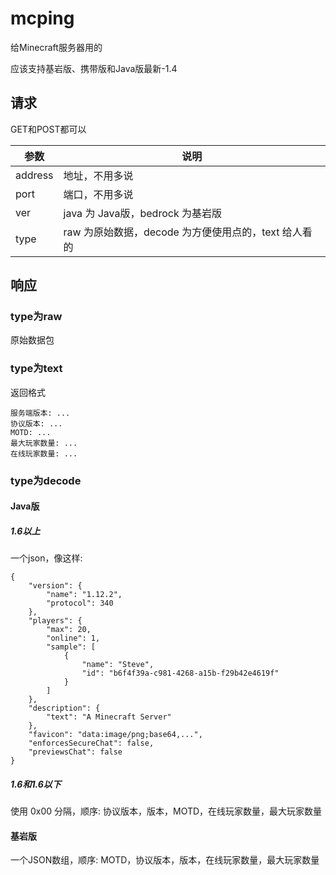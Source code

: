# mcping
给Minecraft服务器用的

应该支持基岩版、携带版和Java版最新-1.4

## 请求
GET和POST都可以

| 参数 | 说明 |
| --- | ----------- |
| address | 地址，不用多说 |
| port | 端口，不用多说 |
| ver | java 为 Java版，bedrock 为基岩版 |
| type | raw 为原始数据，decode 为方便使用点的，text 给人看的 |

## 响应
### type为raw
原始数据包
### type为text
返回格式
```
服务端版本: ...
协议版本: ...
MOTD: ...
最大玩家数量: ...
在线玩家数量: ...
```
### type为decode
#### Java版
##### 1.6以上
一个json，像这样:
```
{
    "version": {
        "name": "1.12.2",
        "protocol": 340
    },
    "players": {
        "max": 20,
        "online": 1,
        "sample": [
            {
                "name": "Steve",
                "id": "b6f4f39a-c981-4268-a15b-f29b42e4619f"
            }
        ]
    },
    "description": {
        "text": "A Minecraft Server"
    },
    "favicon": "data:image/png;base64,...",
    "enforcesSecureChat": false,
    "previewsChat": false
}
```
##### 1.6和1.6以下
使用 0x00 分隔，顺序:
协议版本，版本，MOTD，在线玩家数量，最大玩家数量
#### 基岩版
一个JSON数组，顺序:
MOTD，协议版本，版本，在线玩家数量，最大玩家数量
